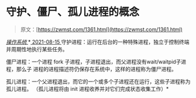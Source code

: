 <!--yml
category: 未分类
date: 0001-01-01 00:00:00
-->

# 守护、僵尸、孤儿进程的概念

> 原文：[https://zwmst.com/1361.html](https://zwmst.com/1361.html)

   [ *操作系统* ](https://zwmst.com/%e6%93%8d%e4%bd%9c%e7%b3%bb%e7%bb%9f)*[ <time datetime="2021-08-15T11:10:45+08:00"> 2021-08-15 </time> ](https://zwmst.com/1361.html)  守护进程：运行在后台的一种特殊进程，独立于控制终端并周期性地执行某些任务。

僵尸进程：一个进程 fork 子进程，子进程退出，而父进程没有wait/waitpid子进程，那么子 进程的进程描述符仍保存在系统中，这样的进程称为僵尸进程。

孤儿进程：一个父进程退出，而它的一个或多个子进程还在运行，这些子进程称为孤儿进程。 （孤儿进程将由 init 进程收养并对它们完成状态收集工作）*